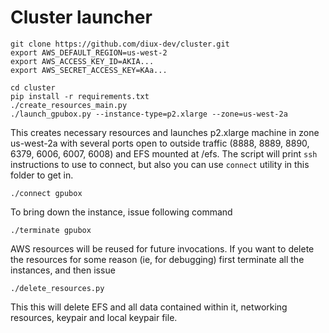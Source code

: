 # Cluster launcher

```
git clone https://github.com/diux-dev/cluster.git
export AWS_DEFAULT_REGION=us-west-2
export AWS_ACCESS_KEY_ID=AKIA...
export AWS_SECRET_ACCESS_KEY=KAa...

cd cluster
pip install -r requirements.txt
./create_resources_main.py
./launch_gpubox.py --instance-type=p2.xlarge --zone=us-west-2a
```

This creates necessary resources and launches p2.xlarge machine in zone us-west-2a with several ports open to outside traffic (8888, 8889, 8890, 6379, 6006, 6007, 6008) and EFS mounted at /efs. The script will print `ssh` instructions to use to connect, but also you can use `connect` utility in this folder to get in.

```
./connect gpubox
```

To bring down the instance, issue following command
```
./terminate gpubox
```


AWS resources will be reused for future invocations. If you want to delete the resources for some reason (ie, for debugging)
first terminate all the instances, and then issue

```
./delete_resources.py
```

This this will delete EFS and all data contained within it, networking resources, keypair and local keypair file.
